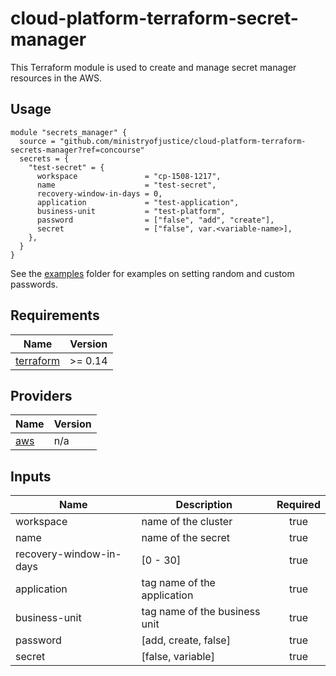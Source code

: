# cloud-platform-terraform-secret-manager

This Terraform module is used to create and manage secret manager resources in the AWS.

## Usage

```
module "secrets_manager" {
  source = "github.com/ministryofjustice/cloud-platform-terraform-secrets-manager?ref=concourse"
  secrets = {
    "test-secret" = {
      workspace               = "cp-1508-1217",
      name                    = "test-secret", 
      recovery-window-in-days = 0, 
      application             = "test-application", 
      business-unit           = "test-platform",
      password                = ["false", "add", "create"],
      secret                  = ["false", var.<variable-name>],
    },
  }
}
```

See the [examples](examples/) folder for examples on setting random and custom passwords.

<!--- BEGIN_TF_DOCS --->
## Requirements

| Name | Version |
|------|---------|
| <a name="requirement_terraform"></a> [terraform](#requirement\_terraform) | >= 0.14 |

## Providers

| Name | Version |
|------|---------|
| <a name="provider_aws"></a> [aws](#provider\_aws) | n/a |

## Inputs

| Name | Description | Required |
|------|-------------|:--------:|
| workspace | name of the cluster | true |
name | name of the secret | true |
recovery-window-in-days | [0 - 30] | true |
application | tag name of the application | true |
business-unit | tag name of the business unit | true |
password | [add, create, false] | true |
secret | [false, variable] | true |

<!--- END_TF_DOCS --->
